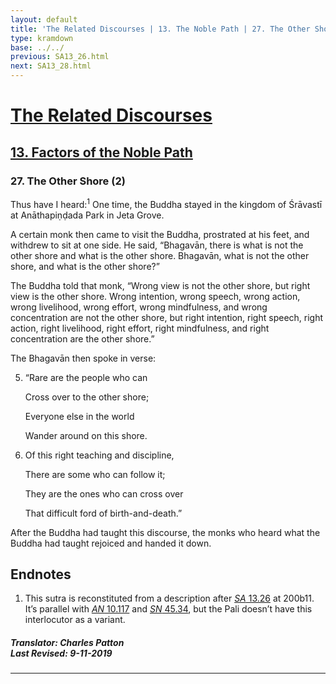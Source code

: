 ```yaml
---
layout: default
title: 'The Related Discourses | 13. The Noble Path | 27. The Other Shore (2)'
type: kramdown
base: ../../
previous: SA13_26.html
next: SA13_28.html
---
```


# [The Related Discourses](../index.html)
## [13. Factors of the Noble Path](index.html)
### 27. The Other Shore (2)

<section><p id="en.1-1">Thus have I heard:<sup class="noteref">1</sup> One time, the Buddha stayed in the kingdom of Śrāvastī at Anāthapiṇḍada Park in Jeta Grove.</p>


</section>
<section><p id="en.1-2">A certain monk then came to visit the Buddha, prostrated at his feet, and withdrew to sit at one side. He said, “Bhagavān, there is what is not the other shore and what is the other shore. Bhagavān, what is not the other shore, and what is the other shore?”</p>


</section>
<section><p id="en.1-3">The Buddha told that monk, “Wrong view is not the other shore, but right view is the other shore. Wrong intention, wrong speech, wrong action, wrong livelihood, wrong effort, wrong mindfulness, and wrong concentration are not the other shore, but right intention, right speech, right action, right livelihood, right effort, right mindfulness, and right concentration are the other shore.”</p>


</section>
<section><p id="en.1-4">The Bhagavān then spoke in verse:</p>


</section>
<section>
<ol  id="en.5" start="5" class="verse en">
<li class="en">

“Rare are the people who can<br/>

Cross over to the other shore;<br/>

Everyone else in the world<br/>

Wander around on this shore.<br/>

</li>
</ol>



</section>
<section>
<ol  id="en.6" start="6" class="verse en">
<li class="en">

Of this right teaching and discipline,<br/>

There are some who can follow it;<br/>

They are the ones who can cross over<br/>

That difficult ford of birth-and-death.”<br/>

</li>
</ol>



</section>
<section><p id="en.1-7">After the Buddha had taught this discourse, the monks who heard what the Buddha had taught rejoiced and handed it down.</p>


</section><h2>Endnotes</h2>
<ol><li>This sutra is reconstituted from a description after <a href="SA13_26.html" target="_blank"><em>SA</em> 13.26</a> at 200b11. It’s parallel with <a href="https://suttacentral.net/an10.117" target="_blank"><em>AN</em> 10.117</a> and <a href="https://suttacentral.net/sn45.34" target="_blank"><em>SN</em> 45.34</a>, but the Pali doesn’t have this interlocutor as a variant.</li></ol><section class="footer">
<h5>Translator: Charles Patton<br/>Last Revised: 9-11-2019</h5>
<hr/>